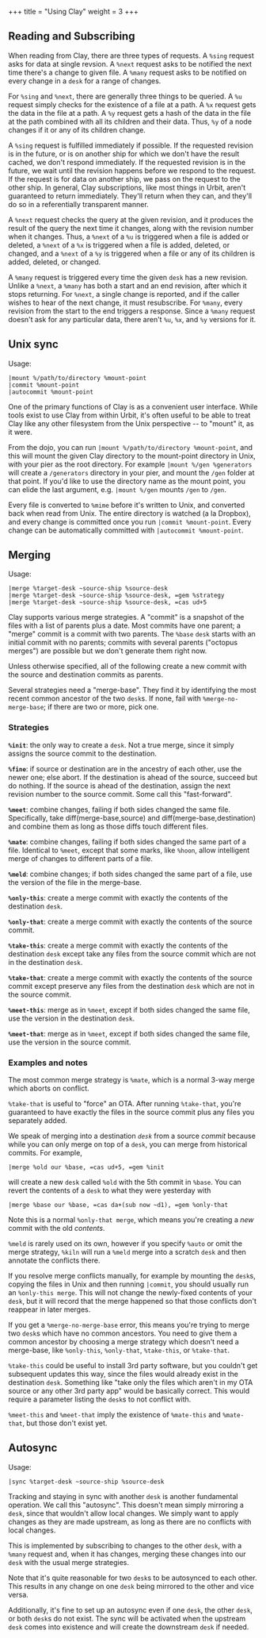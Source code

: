 +++
title = "Using Clay"
weight = 3
+++

## Reading and Subscribing

When reading from Clay, there are three types of requests. A
`%sing` request asks for data at single revsion. A `%next`
request asks to be notified the next time there's a change to
given file. A `%many` request asks to be notified on every
change in a `desk` for a range of changes.

For `%sing` and `%next`, there are generally three things to be
queried. A `%u` request simply checks for the existence of a
file at a path. A `%x` request gets the data in the file at a
path. A `%y` request gets a hash of the data in the file at the
path combined with all its children and their data. Thus, `%y`
of a node changes if it or any of its children change.

A `%sing` request is fulfilled immediately if possible. If the
requested revision is in the future, or is on another ship for
which we don't have the result cached, we don't respond
immediately. If the requested revision is in the future, we wait
until the revision happens before we respond to the request. If
the request is for data on another ship, we pass on the request
to the other ship. In general, Clay subscriptions, like most
things in Urbit, aren't guaranteed to return immediately.
They'll return when they can, and they'll do so in a
referentially transparent manner.

A `%next` request checks the query at the given revision, and it
produces the result of the query the next time it changes, along
with the revision number when it changes. Thus, a `%next` of a
`%u` is triggered when a file is added or deleted, a `%next` of a
`%x` is triggered when a file is added, deleted, or changed, and
a `%next` of a `%y` is triggered when a file or any of its
children is added, deleted, or changed.

A `%many` request is triggered every time the given `desk` has a
new revision. Unlike a `%next`, a `%many` has both a start and
an end revision, after which it stops returning. For `%next`, a
single change is reported, and if the caller wishes to hear of
the next change, it must resubscribe. For `%many`, every revision
from the start to the end triggers a response. Since a `%many`
request doesn't ask for any particular data, there aren't `%u`,
`%x`, and `%y` versions for it.

## Unix sync

Usage:

```
|mount %/path/to/directory %mount-point
|commit %mount-point
|autocommit %mount-point
```

One of the primary functions of Clay is as a convenient user
interface. While tools exist to use Clay from within Urbit, it's
often useful to be able to treat Clay like any other filesystem
from the Unix perspective -- to "mount" it, as it were.

From the dojo, you can run `|mount %/path/to/directory %mount-point`, and this
will mount the given Clay directory to the mount-point directory in Unix, with
your pier as the root directory. For example `|mount %/gen %generators` will
create a `/generators` directory in your pier, and mount the `/gen` folder at
that point. If you'd like to use the directory name as the mount point, you can
elide the last argument, e.g. `|mount %/gen` mounts `/gen` to `/gen`.

Every file is converted to `%mime` before it's written to Unix, and converted
back when read from Unix. The entire directory is watched (a la Dropbox), and
every change is committed once you run `|commit %mount-point`. Every change can
be automatically committed with `|autocommit %mount-point`.

## Merging

Usage:

```
|merge %target-desk ~source-ship %source-desk
|merge %target-desk ~source-ship %source-desk, =gem %strategy
|merge %target-desk ~source-ship %source-desk, =cas ud+5
```

Clay supports various merge strategies. A "commit" is a snapshot of
the files with a list of parents plus a date. Most commits have
one parent; a "merge" commit is a commit with two parents. The
`%base` `desk` starts with an initial commit with no parents; commits
with several parents ("octopus merges") are possible but we don't
generate them right now.

Unless otherwise specified, all of the following create a new commit
with the source and destination commits as parents.

Several strategies need a "merge-base". They find it by identifying
the most recent common ancestor of the two `desk`s. If none, fail
with `%merge-no-merge-base`; if there are two or more, pick one.

### Strategies

**`%init`**: the only way to create a `desk`. Not a true merge, since it
simply assigns the source commit to the destination.

**`%fine`**: if source or destination are in the ancestry of each other,
use the newer one; else abort. If the destination is ahead of the
source, succeed but do nothing. If the source is ahead of the
destination, assign the next revision number to the source commit.
Some call this "fast-forward".

**`%meet`**: combine changes, failing if both sides changed the same file.
Specifically, take diff(merge-base,source) and
diff(merge-base,destination) and combine them as long as those diffs
touch different files.

**`%mate`**: combine changes, failing if both sides changed the same part
of a file. Identical to `%meet`, except that some marks, like `%hoon`,
allow intelligent merge of changes to different parts of a file.

**`%meld`**: combine changes; if both sides changed the same part of a
file, use the version of the file in the merge-base.

**`%only-this`**: create a merge commit with exactly the contents of the
destination `desk`.

**`%only-that`**: create a merge commit with exactly the contents of the
source commit.

**`%take-this`**: create a merge commit with exactly the contents of the
destination `desk` except take any files from the source commit which
are not in the destination `desk`.

**`%take-that`**: create a merge commit with exactly the contents of the
source commit except preserve any files from the destination `desk`
which are not in the source commit.

**`%meet-this`**: merge as in `%meet`, except if both sides changed the same
file, use the version in the destination `desk`.

**`%meet-that`**: merge as in `%meet`, except if both sides changed the same
file, use the version in the source commit.

### Examples and notes

The most common merge strategy is `%mate`, which is a normal 3-way
merge which aborts on conflict.

`%take-that` is useful to "force" an OTA. After running `%take-that`,
you're guaranteed to have exactly the files in the source commit plus
any files you separately added.

We speak of merging into a destination _`desk`_ from a source _commit_
because while you can only merge on top of a `desk`, you can merge from
historical commits. For example,

```
|merge %old our %base, =cas ud+5, =gem %init
```

will create a new `desk` called `%old` with the 5th commit in `%base`.
You can revert the contents of a `desk` to what they were yesterday
with

```
|merge %base our %base, =cas da+(sub now ~d1), =gem %only-that
```

Note this is a normal `%only-that merge`, which means you're creating a
_new_ commit with the old _contents_.

`%meld` is rarely used on its own, however if you specify `%auto` or
omit the merge strategy, `%kiln` will run a `%meld` merge into a scratch
`desk` and then annotate the conflicts there.

If you resolve merge conflicts manually, for example by mounting the
`desk`s, copying the files in Unix and then running `|commit`, you
should usually run an `%only-this merge`. This will not change the
newly-fixed contents of your `desk`, but it will record that the merge
happened so that those conflicts don't reappear in later merges.

If you get a `%merge-no-merge-base` error, this means you're trying to
merge two `desk`s which have no common ancestors. You need to give
them a common ancestor by choosing a merge strategy which doesn't
need a merge-base, like `%only-this`, `%only-that`, `%take-this`, or
`%take-that`.

`%take-this` could be useful to install 3rd party software, but you
couldn't get subsequent updates this way, since the files would
already exist in the destination `desk`. Something like "take only
the files which aren't in my OTA source or any other 3rd party app"
would be basically correct. This would require a parameter listing
the `desk`s to not conflict with.

`%meet-this` and `%meet-that` imply the existence of `%mate-this` and
`%mate-that`, but those don't exist yet.

## Autosync

Usage:

```
|sync %target-desk ~source-ship %source-desk
```

Tracking and staying in sync with another `desk` is another
fundamental operation. We call this "autosync". This doesn't mean
simply mirroring a `desk`, since that wouldn't allow local changes.
We simply want to apply changes as they are made upstream, as
long as there are no conflicts with local changes.

This is implemented by subscribing to changes to the other `desk`, with a
`%many` request and, when it has changes, merging these changes into our `desk`
with the usual merge strategies.

Note that it's quite reasonable for two `desk`s to be autosynced to
each other. This results in any change on one `desk` being mirrored
to the other and vice versa.

Additionally, it's fine to set up an autosync even if one `desk`,
the other `desk`, or both `desk`s do not exist. The sync will be
activated when the upstream `desk` comes into existence and will
create the downstream `desk` if needed.
